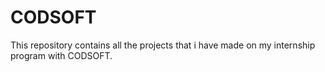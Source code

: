 # CODSOFT
This repository contains all the projects that i have made on my internship program with CODSOFT.
